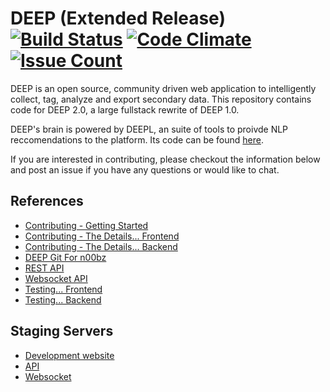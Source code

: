 # DEEP (Extended Release) [![Build Status](https://travis-ci.org/eoglethorpe/deeper.svg?branch=develop)](https://travis-ci.org/eoglethorpe/deeper) [![Code Climate](https://codeclimate.com/github/eoglethorpe/deeper/badges/gpa.svg)](https://codeclimate.com/github/eoglethorpe/deeper) [![Issue Count](https://codeclimate.com/github/eoglethorpe/deeper/badges/issue_count.svg)](https://codeclimate.com/github/eoglethorpe/deeper)

DEEP is an open source, community driven web application to intelligently collect, tag, analyze and export secondary data. This repository contains code for DEEP 2.0, a large fullstack rewrite of DEEP 1.0.

DEEP's brain is powered by DEEPL, an suite of tools to proivde NLP reccomendations to the platform. Its code can be found [here](https://github.com/eoglethorpe/deepl).

If you are interested in contributing, please checkout the information below and post an issue if you have any questions or would like to chat.

## References

- [Contributing - Getting Started](docs/getting-started.md)
- [Contributing - The Details... Frontend](docs/contributing_frontend.md) 
- [Contributing - The Details... Backend](docs/contributing_backend.md) 
- [DEEP Git For n00bz](docs/git.md)
- [REST API](docs/api-rest.md)
- [Websocket API](docs/api-websocket.md)
- [Testing... Frontend](docs/testing_frontend.md)
- [Testing... Backend](docs/testing_backend.md)

## Staging Servers

- [Development website](http://deeper.togglecorp.com)
- [API](http://api.deeper.togglecorp.com)
- [Websocket](http://websocket.deeper.togglecorp.com)
